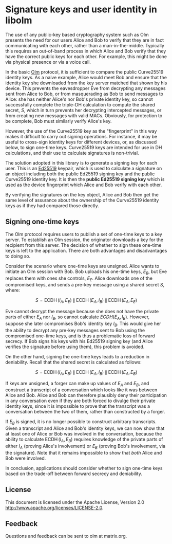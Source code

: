 # Signature keys and user identity in libolm

The use of any public-key based cryptography system such as Olm presents the
need for our users Alice and Bob to verify that they are in fact communicating
with each other, rather than a man-in-the-middle. Typically this requires an
out-of-band process in which Alice and Bob verify that they have the correct
public keys for each other. For example, this might be done via physical
presence or via a voice call.

In the basic [Olm][] protocol, it is sufficient to compare the public
Curve25519 identity keys. As a naive example, Alice would meet Bob and ensure
that the identity key she downloaded from the key server matched that shown by
his device. This prevents the eavesdropper Eve from decrypting any messages
sent from Alice to Bob, or from masquerading as Bob to send messages to Alice:
she has neither Alice's nor Bob's private identity key, so cannot successfully
complete the triple-DH calculation to compute the shared secret, $`S`$,
which in turn prevents her decrypting intercepted messages, or from creating
new messages with valid MACs. Obviously, for protection to be complete, Bob
must similarly verify Alice's key.

However, the use of the Curve25519 key as the "fingerprint" in this way makes
it difficult to carry out signing operations. For instance, it may be useful to
cross-sign identity keys for different devices, or, as discussed below, to sign
one-time keys. Curve25519 keys are intended for use in DH calculations, and
their use to calculate signatures is non-trivial.

The solution adopted in this library is to generate a signing key for each
user. This is an [Ed25519][] keypair, which is used to calculate a signature on
an object including both the public Ed25519 signing key and the public
Curve25519 identity key. It is then the **public Ed25519 signing key** which is
used as the device fingerprint which Alice and Bob verify with each other.

By verifying the signatures on the key object, Alice and Bob then get the same
level of assurance about the ownership of the Curve25519 identity keys as if
they had compared those directly.

## Signing one-time keys

The Olm protocol requires users to publish a set of one-time keys to a key
server. To establish an Olm session, the originator downloads a key for the
recipient from this server. The decision of whether to sign these one-time keys
is left to the application. There are both advantages and disadvantages to
doing so.

Consider the scenario where one-time keys are unsigned. Alice wants to initiate
an Olm session with Bob. Bob uploads his one-time keys, $`E_B`$, but Eve
replaces them with ones she controls, $`E_E`$. Alice downloads one of the
compromised keys, and sends a pre-key message using a shared secret $`S`$,
where:

```math
S = \operatorname{ECDH}\left(I_A,E_E\right)\;\parallel\;
    \operatorname{ECDH}\left(E_A,I_B\right)\;\parallel\;
    \operatorname{ECDH}\left(E_A,E_E\right)
```

Eve cannot decrypt the message because she does not have the private parts of
either $`E_A`$ nor $`I_B`$, so cannot calculate
$`ECDH\left(E_A,I_B\right)`$. However, suppose she later compromises
Bob's identity key $`I_B`$. This would give her the ability to decrypt any
pre-key messages sent to Bob using the compromised one-time keys, and is thus a
problematic loss of forward secrecy. If Bob signs his keys with his Ed25519
signing key (and Alice verifies the signature before using them), this problem
is avoided.

On the other hand, signing the one-time keys leads to a reduction in
deniability. Recall that the shared secret is calculated as follows:

```math
S = \operatorname{ECDH}\left(I_A,E_B\right)\;\parallel\;
    \operatorname{ECDH}\left(E_A,I_B\right)\;\parallel\;
    \operatorname{ECDH}\left(E_A,E_B\right)
```

If keys are unsigned, a forger can make up values of $`E_A`$ and
$`E_B`$, and construct a transcript of a conversation which looks like it
was between Alice and Bob. Alice and Bob can therefore plausibly deny their
participation in any conversation even if they are both forced to divulge their
private identity keys, since it is impossible to prove that the transcript was
a conversation between the two of them, rather than constructed by a forger.

If $`E_B`$ is signed, it is no longer possible to construct arbitrary
transcripts. Given a transcript and Alice and Bob's identity keys, we can now
show that at least one of Alice or Bob was involved in the conversation,
because the ability to calculate $`\operatorname{ECDH}\left(I_A,E_B\right)`$ requires
knowledge of the private parts of either $`I_A`$ (proving Alice's
involvement) or $`E_B`$ (proving Bob's involvement, via the
signature). Note that it remains impossible to show that *both* Alice and Bob
were involved.

In conclusion, applications should consider whether to sign one-time keys based
on the trade-off between forward secrecy and deniability.

## License

This document is licensed under the Apache License, Version 2.0
http://www.apache.org/licenses/LICENSE-2.0.

## Feedback

Questions and feedback can be sent to olm at matrix.org.

[Ed25519]: http://ed25519.cr.yp.to/
[Olm]: https://gitlab.matrix.org/matrix-org/olm/blob/master/docs/olm.md
